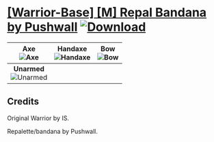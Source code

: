 # [\[Warrior-Base\] \[M\] Repal Bandana by Pushwall](https://github.com/Klokinator/FE-Repo/tree/main/Battle%20Animations/Infantry%20-%20(Axe)%20Fighters%20and%20Warriors/%5BWarrior-Base%5D%20%5BM%5D%20Repal%20Bandana%20by%20Pushwall) [![Download](https://img.shields.io/badge/Download--red?style=social&logo=github)](https://minhaskamal.github.io/DownGit/#/home?url=https://github.com/Klokinator/FE-Repo/tree/main/Battle%20Animations/Infantry%20-%20(Axe)%20Fighters%20and%20Warriors/%5BWarrior-Base%5D%20%5BM%5D%20Repal%20Bandana%20by%20Pushwall)

| <b>Axe</b><br/><img alt="Axe" src="https://raw.githubusercontent.com/Klokinator/FE-Repo/main/Battle%20Animations/Infantry%20-%20(Axe)%20Fighters%20and%20Warriors/%5BWarrior-Base%5D%20%5BM%5D%20Repal%20Bandana%20by%20Pushwall/3.%20Axe/Axe.gif"/> | <b>Handaxe</b><br/><img alt="Handaxe" src="https://raw.githubusercontent.com/Klokinator/FE-Repo/main/Battle%20Animations/Infantry%20-%20(Axe)%20Fighters%20and%20Warriors/%5BWarrior-Base%5D%20%5BM%5D%20Repal%20Bandana%20by%20Pushwall/4.%20Handaxe/Handaxe.gif"/> | <b>Bow</b><br/><img alt="Bow" src="https://raw.githubusercontent.com/Klokinator/FE-Repo/main/Battle%20Animations/Infantry%20-%20(Axe)%20Fighters%20and%20Warriors/%5BWarrior-Base%5D%20%5BM%5D%20Repal%20Bandana%20by%20Pushwall/5.%20Bow/Bow.gif"/> |
| :---: | :---: | :---: |
| <b>Unarmed</b><br/><img alt="Unarmed" src="https://raw.githubusercontent.com/Klokinator/FE-Repo/main/Battle%20Animations/Infantry%20-%20(Axe)%20Fighters%20and%20Warriors/%5BWarrior-Base%5D%20%5BM%5D%20Repal%20Bandana%20by%20Pushwall/8.%20Unarmed/Unarmed.gif"/> |

## Credits

Original Warrior by IS.

Repalette/bandana by Pushwall.

